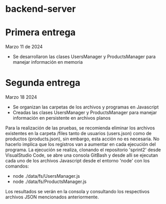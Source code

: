 # backend-server

# Primera entrega
Marzo 11 de 2024
* Se desarrollaron las clases UsersManager y ProductsManager para manejar información en memoria

# Segunda entrega 
Marzo 18 2024
* Se organizan las carpetas de los archivos y programas en Javascript
* Creadas las clases UsersManager y ProductsManager para manejar información en persistente en archivos planos

Para la realización de las pruebas, se recomienda eliminar los archivos existentes en la carpeta /files tanto de usuarios (users.json) como de productos (products.json), sin embargo, esta acción no es necesaria. No hacerlo implica que los registros van a aumentar en cada ejecución del programa.
La ejecución se realiza, clonando el repositorio 'sprint2' desde VisualStudio Code, se abre una consola GitBash y desde alli se ejecutan cada uno de los archivos Javascript desde el entorno 'node' con los comandos:
* node ./data/fs/UsersManager.js
* node ./data/fs/ProductsManager.js

Los resultados se verán en la consola y consultando los respectivos archivos JSON mencionados anteriormente.